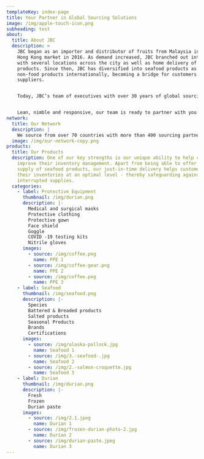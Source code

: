 ```yaml
---
templateKey: index-page
title: Your Partner in Global Sourcing Solutions
image: /img/apple-touch-icon.png
subheading: test
about:
  title: About JBC
  description: >
    JBC began as an importer and distributor of fruits from Malaysia into the
    Hong Kong market in 2016. As demand increased, JBC branched out into retail
    with several locations across the city as well as home delivery of its
    products. Since then, JBC has diversified into seafood products as well as
    non-food products internationally, becoming a bridge for customers and
    suppliers. 


    Today, JBC’s team of executives with over 30 years of global sourcing and processing experience is uniquely positioned to serve the diverse needs of an international clientele in both food and non-food sectors. Each customer is unique and is focused on its own set of opportunities. With our extensive knowledge in sourcing, processing, R&D, Quality Control, and supply chain management, we work hand in hand with you to help you capitalize on, and profit from those opportunities.


    Lean, nimble and responsive, our team is ready to partner with you to help grow your business.
network:
  title: Our Network
  description: |
    We source from over 70 countries with more than 400 sourcing partners
  image: /img/our-network-copy.png
products:
  title: Our Products
  description: One of our key strengths is our unique ability to help customers
    improve their inventory management. Apart from being able to offer a stable
    supply of seafood products, our just-in-time delivery helps customers keep
    their inventories at an optimal level - thereby safeguarding against
    interrupted supplies.
  categories:
    - label: Protective Equipment
      thumbnail: /img/durian.png
      description: |-
        Medical and surgical masks
        Protective clothing
        Protective gown 
        Face shield
        Goggle
        COVID -19 testing kits
        Nitrile gloves
      images:
        - source: /img/coffee.png
          name: PPE 1
        - source: /img/coffee-gear.png
          name: PPE 2
        - source: /img/coffee.png
          name: PPE 3
    - label: Seafood
      thumbnail: /img/seafood.png
      description: |-
        Species
        Battered & Breaded products
        Salted products
        Seasonal Products
        Brands
        Certifications
      images:
        - source: /img/alaska-pollock.jpg
          name: Seafood 1
        - source: /img/3.-seafood-.jpg
          name: Seafood 2
        - source: /img/2.-salmon-croquette.jpg
          name: Seafood 3
    - label: Durian
      thumbnail: /img/durian.png
      description: |-
        Fresh
        Frozen
        Durian paste
      images:
        - source: /img/2.1.jpeg
          name: Durian 1
        - source: /img/frozen-durian-photo-2.jpg
          name: Durian 2
        - source: /img/durian-paste.jpeg
          name: Durian 3
---
```

